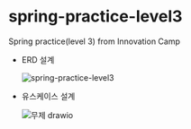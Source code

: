 # spring-practice-level3
Spring practice(level 3) from Innovation Camp

- ERD 설계
  
  ![spring-practice-level3](https://github.com/YiHwanRyu/spring-practice-level3/assets/130289388/4d8e2a95-83d1-4443-9215-df8ec301a8c1)


- 유스케이스 설계

  ![무제 drawio](https://github.com/YiHwanRyu/spring-practice-level3/assets/130289388/99fcdb61-e829-4d1c-af20-a943a99c5049)


